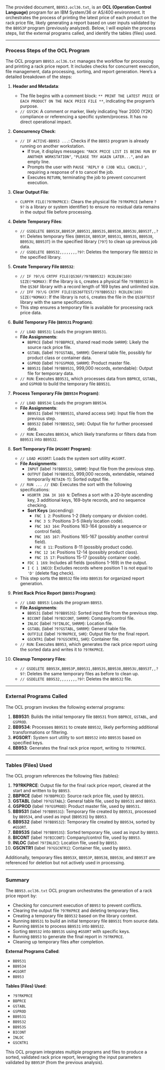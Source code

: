 The provided document, `BB953.ocl36.txt`, is an **OCL (Operation Control Language)** program for an IBM System/36 or AS/400 environment. It orchestrates the process of printing the latest price of each product on the rack price file, likely generating a report based on user inputs validated by the `BB953P` program (previously analyzed). Below, I will explain the process steps, list the external programs called, and identify the tables (files) used.

---

### **Process Steps of the OCL Program**

The OCL program `BB953.ocl36.txt` manages the workflow for processing and printing a rack price report. It includes checks for concurrent execution, file management, data processing, sorting, and report generation. Here’s a detailed breakdown of the steps:

1. **Header and Metadata**:
   - The file begins with a comment block: `** PRINT THE LATEST PRICE OF EACH PRODUCT ON THE RACK PRICE FILE **`, indicating the program’s purpose.
   - `// GSY2K`: A comment or marker, likely indicating Year 2000 (Y2K) compliance or referencing a specific system/process. It has no direct operational impact.

2. **Concurrency Check**:
   - `// IF ACTIVE-BB953 ...`: Checks if the `BB953` program is already running on another workstation.
     - If true, it displays messages: `"RACK PRICE LIST IS BEING RUN BY ANOTHER WORKSTATION"`, `"PLEASE TRY AGAIN LATER..."`, and an empty line.
     - Prompts the user with `PAUSE 'REPLY 0 (JOB WILL CANCEL)'`, requiring a response of `0` to cancel the job.
     - Executes `RETURN`, terminating the job to prevent concurrent execution.

3. **Clear Output File**:
   - `CLRPFM FILE(?9?RKPRCE)`: Clears the physical file `?9?RKPRCE` (where `?9?` is a library or system identifier) to ensure no residual data remains in the output file before processing.

4. **Delete Temporary Files**:
   - `// GSDELETE BB953X,BB953P,BB9531,BB953S,BB9538,BB953U,BB953T,,?9?`: Deletes temporary files (`BB953X`, `BB953P`, `BB9531`, `BB953S`, `BB9538`, `BB953U`, `BB953T`) in the specified library (`?9?`) to clean up previous job data.
   - `// GSDELETE BB9532,,,,,,,,?9?`: Deletes the temporary file `BB9532` in the specified library.

5. **Create Temporary File `BB9532`**:
   - `// IF ?9?/G CRTPF FILE(QS36F/?9?BB9532) RCDLEN(169) SIZE(*NOMAX)`: If the library is `G`, creates a physical file `?9?BB9532` in the `QS36F` library with a record length of 169 bytes and unlimited size.
   - `// IFF ?9?/G CRTPF FILE(QS36FTEST/?9?BB9532) RCDLEN(169) SIZE(*NOMAX)`: If the library is not `G`, creates the file in the `QS36FTEST` library with the same specifications.
   - This step ensures a temporary file is available for processing rack price data.

6. **Build Temporary File (`BB9531` Program)**:
   - `// LOAD BB9531`: Loads the program `BB9531`.
   - **File Assignments**:
     - `BBPRCE` (label `?9?BBPRCE`, shared read mode `SHRRM`): Likely the source rack price file.
     - `GSTABL` (label `?9?GSTABL`, `SHRRM`): General table file, possibly for product class or container data.
     - `GSPROD` (label `?9?GSPROD`, `SHRRM`): Product master file.
     - `BB9531` (label `?9?BB9531`, 999,000 records, extendable): Output file for temporary data.
   - `// RUN`: Executes `BB9531`, which processes data from `BBPRCE`, `GSTABL`, and `GSPROD` to build the temporary file `BB9531`.

7. **Process Temporary File (`BB9534` Program)**:
   - `// LOAD BB9534`: Loads the program `BB9534`.
   - **File Assignments**:
     - `BB9531` (label `?9?BB9531`, shared access `SHR`): Input file from the previous step.
     - `BB9532` (label `?9?BB9532`, `SHR`): Output file for further processed data.
   - `// RUN`: Executes `BB9534`, which likely transforms or filters data from `BB9531` into `BB9532`.

8. **Sort Temporary File (`#GSORT` Program)**:
   - `// LOAD #GSORT`: Loads the system sort utility `#GSORT`.
   - **File Assignments**:
     - `INPUT` (label `?9?BB9532`, `SHRRM`): Input file from the previous step.
     - `OUTPUT` (label `?9?BB953S`, 999,000 records, extendable, retained temporarily `RETAIN-T`): Sorted output file.
   - `// RUN ... // END`: Executes the sort with the following specifications:
     - `HSORTR 20A 3X 169 N`: Defines a sort with a 20-byte ascending key, 3 additional keys, 169-byte records, and no sequence checking.
     - **Sort Keys** (ascending):
       - `FNC 1 2`: Positions 1-2 (likely company or division code).
       - `FNC 3 5`: Positions 3-5 (likely location code).
       - `FNC 163 164`: Positions 163-164 (possibly a sequence or control field).
       - `FNC 165 167`: Positions 165-167 (possibly another control field).
       - `FNC 8 11`: Positions 8-11 (possibly product code).
       - `FNC 12 14`: Positions 12-14 (possibly product class).
       - `FNC 15 17`: Positions 15-17 (possibly container code).
     - `FDC 1 169`: Includes all fields (positions 1-169) in the output.
     - `I C 1 1NECD`: Excludes records where position 1 is not equal to `'D'` (delete flag check).
   - This step sorts the `BB9532` file into `BB953S` for organized report generation.

9. **Print Rack Price Report (`BB953` Program)**:
   - `// LOAD BB953`: Loads the program `BB953`.
   - **File Assignments**:
     - `BB9531` (label `?9?BB953S`): Sorted input file from the previous step.
     - `BICONT` (label `?9?BICONT`, `SHRRM`): Company/control file.
     - `INLOC` (label `?9?INLOC`, `SHRRM`): Location file.
     - `GSTABL` (label `?9?GSTABL`, `SHRRM`): General table file.
     - `OUTFILE` (label `?9?RKPRCE`, `SHR`): Output file for the final report.
     - `GSCNTR1` (label `?9?GSCNTR1`, `SHR`): Container file.
   - `// RUN`: Executes `BB953`, which generates the rack price report using the sorted data and writes it to `?9?RKPRCE`.

10. **Cleanup Temporary Files**:
    - `// GSDELETE BB953X,BB953P,BB9531,BB953S,BB9538,BB953U,BB953T,,?9?`: Deletes the same temporary files as before to clean up.
    - `// GSDELETE BB9532,,,,,,,,?9?`: Deletes the `BB9532` file.

---

### **External Programs Called**

The OCL program invokes the following external programs:
1. **BB9531**: Builds the initial temporary file `BB9531` from `BBPRCE`, `GSTABL`, and `GSPROD`.
2. **BB9534**: Processes `BB9531` to create `BB9532`, likely performing additional transformations or filtering.
3. **#GSORT**: System sort utility to sort `BB9532` into `BB953S` based on specified keys.
4. **BB953**: Generates the final rack price report, writing to `?9?RKPRCE`.

---

### **Tables (Files) Used**

The OCL program references the following files (tables):
1. **?9?RKPRCE**: Output file for the final rack price report, cleared at the start and written to by `BB953`.
2. **BBPRCE** (label `?9?BBPRCE`): Source rack price file, used by `BB9531`.
3. **GSTABL** (label `?9?GSTABL`): General table file, used by `BB9531` and `BB953`.
4. **GSPROD** (label `?9?GSPROD`): Product master file, used by `BB9531`.
5. **BB9531** (label `?9?BB9531`): Temporary file created by `BB9531`, processed by `BB9534`, and used as input (`BB953S`) by `BB953`.
6. **BB9532** (label `?9?BB9532`): Temporary file created by `BB9534`, sorted by `#GSORT`.
7. **BB953S** (label `?9?BB953S`): Sorted temporary file, used as input by `BB953`.
8. **BICONT** (label `?9?BICONT`): Company/control file, used by `BB953`.
9. **INLOC** (label `?9?INLOC`): Location file, used by `BB953`.
10. **GSCNTR1** (label `?9?GSCNTR1`): Container file, used by `BB953`.

Additionally, temporary files `BB953X`, `BB953P`, `BB9538`, `BB953U`, and `BB953T` are referenced for deletion but not actively used in processing.

---

### **Summary**

The `BB953.ocl36.txt` OCL program orchestrates the generation of a rack price report by:
- Checking for concurrent execution of `BB953` to prevent conflicts.
- Clearing the output file `?9?RKPRCE` and deleting temporary files.
- Creating a temporary file `BB9532` based on the library context.
- Running `BB9531` to build an initial temporary file `BB9531` from source data.
- Running `BB9534` to process `BB9531` into `BB9532`.
- Sorting `BB9532` into `BB953S` using `#GSORT` with specific keys.
- Running `BB953` to generate the final report in `?9?RKPRCE`.
- Cleaning up temporary files after completion.

**External Programs Called**:
- `BB9531`
- `BB9534`
- `#GSORT`
- `BB953`

**Tables (Files) Used**:
- `?9?RKPRCE`
- `BBPRCE`
- `GSTABL`
- `GSPROD`
- `BB9531`
- `BB9532`
- `BB953S`
- `BICONT`
- `INLOC`
- `GSCNTR1`

This OCL program integrates multiple programs and files to produce a sorted, validated rack price report, leveraging the input parameters validated by `BB953P` (from the previous analysis).